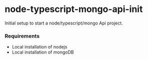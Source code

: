 # node-typescript-mongo-api-init

Initial setup to start a node/typescript/mongo Api project.

### Requirements

- Local installation of nodejs
- Local installation of mongoDB